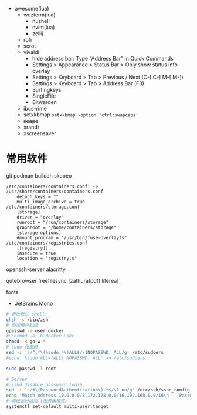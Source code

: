 - awesome(lua)
    - wezterm(lua)
        - nushell
        - nvim(lua)
        - zellij
    - rofi
    - scrot
    - vivaldi
        - hide address bar: Type “Address Bar” in Quick Commands
        - Settings > Appearance > Status Bar > Only show status info overlay
        - Settings > Keyboard > Tab > Previous / Next (C-[ C-] M-[ M-])
        - Settings > Keyboard > Tab > Address Bar (F3)
        - Surfingkeys
        - SingleFile
        - Bitwarden
    - ibus-rime
    - setxkbmap `setxkbmap -option 'ctrl:swapcaps'`
    - ~~xcape~~
    - xrandr
    - xscreensaver

# 常用软件
git podman buildah skopeo
```
/etc/containers/containers.conf: -> /usr/share/containers/containers.conf
    detach_keys = ""
    multi_image_archive = true
/etc/containers/storage.conf
    [storage]
    driver = "overlay"
    runroot = "/run/containers/storage"
    graphroot = "/home/containers/storage"
    [storage.options]
    #mount_program = "/usr/bin/fuse-overlayfs"
/etc/containers/registries.conf
    [[registry]]
    insecure = true
    location = "registry.s"
```

openssh-server
alacritty

qutebrowser
freefilesync [zathura(pdf) liferea]


fonts
  - JetBrains Mono


```bash
# 更改默认 shell
chsh -s /bin/zsh
# 添加用户到组
gpasswd -a user docker
#usermod -a -G docker user
chmod -R go-w *
# sudo 免密码
sed -i 's/^.*\(%sudo.*\)ALL$/\1NOPASSWD: ALL/g' /etc/sudoers
#echo '%sudo ALL=(ALL) NOPASSWD: ALL' >> /etc/sudoers

sudo passwd -l root

# Server
# sshd disable password login
sed -i 's/#\(PasswordAuthentication\).*$/\1 no/g' /etc/ssh/sshd_config
echo "Match Address 10.0.0.0/8,172.178.0.0/16,192.168.0.0/16\n    PasswordAuthentication yes" >> /etc/ssh/sshd_config
# 修改运行级别 (服务器模式)
systemctl set-default multi-user.target
```
